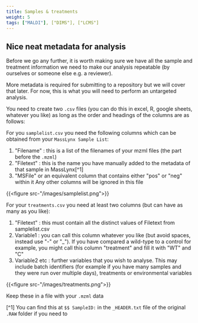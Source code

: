 ```yaml
---
title: Samples & treatments
weight: 5
tags: ["MALDI"], ["DIMS"], ["LCMS"]
---
```


## Nice neat metadata for analysis

Before we go any further, it is worth making sure we have all the sample and treatment information we need to make our analysis repeatable (by ourselves or someone else e.g. a reviewer).

More metadata is required for submitting to a repository but we will cover that later. For now, this is what you will need to perform an untargeted analysis.

You need to create two `.csv` files (you can do this in excel, R, google sheets, whatever you like) as long as the order and headings of the columns are as follows:

For you `samplelist.csv` you need the following columns which can be obtained from your `MassLynx Sample List`:
1. "Filename" : this is a list of the filenames of your mzml files (the part before the `.mzml`)
2. "Filetext" : this is the name you have manually added to the metadata of that sample in MassLynx[^1]
3. "MSFile" or an equivalent column that contains either "pos" or "neg" within it
Any other columns will be ignored in this file

{{<figure src-"/images/samplelist.png">}}

For your `treatments.csv` you need at least two columns (but can have as many as you like):
1. "Filetext" : this must contain all the distinct values of Filetext from samplelist.csv
2. Variable1 : you can call this column whatever you like (but avoid spaces, instead use "-" or "_"). If you have compared a wild-type to a control for example, you might call this column "treatment" and fill it with "WT" and "C"
2. Variable2 etc : further variables that you wish to analyse. This may include batch identifiers (for example if you have many samples and they were run over multiple days), treatments or environmental variables

{{<figure src-"/images/treatments.png">}}

Keep these in a file with your `.mzml` data

[^1] You can find this at `$$ SampleID:` in the `_HEADER.txt` file of the original `.RAW` folder if you need to
